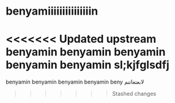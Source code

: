 # benyamiiiiiiiiiiiiiiin
<<<<<<< Updated upstream
benyamin benyamin benyamin benyamin benyamin sl;kjfglsdfj 
=======
benyamin benyamin benyamin benyamin beny
لابعتغاتنم
>>>>>>> Stashed changes
